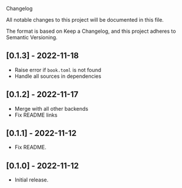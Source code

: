 Changelog

All notable changes to this project will be documented in this file.

The format is based on Keep a Changelog, and this project adheres to Semantic Versioning.

## [0.1.3] - 2022-11-18

* Raise error if `book.toml` is not found
* Handle all sources in dependencies

## [0.1.2] - 2022-11-17

* Merge with all other backends
* Fix README links

## [0.1.1] - 2022-11-12

* Fix README.

## [0.1.0] - 2022-11-12

* Initial release.
